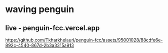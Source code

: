 # waving penguin

## live - penguin-fcc.vercel.app



https://github.com/Tkharkhelauri/penguin-fcc/assets/95001028/88cdfe6e-892c-4540-867d-2b3a3315a913

